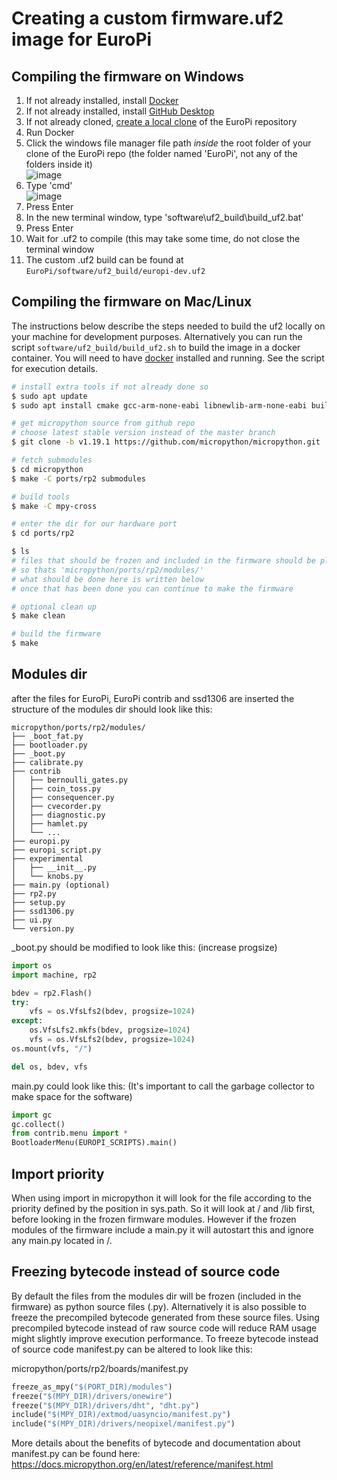 # Creating a custom firmware.uf2 image for EuroPi

## Compiling the firmware on Windows
1. If not already installed, install [Docker](https://docs.docker.com/desktop/install/windows-install/)
1. If not already installed, install [GitHub Desktop](https://desktop.github.com/)
1. If not already cloned, [create a local clone](https://docs.github.com/en/repositories/creating-and-managing-repositories/cloning-a-repository?tool=desktop) of the EuroPi repository
1. Run Docker
1. Click the windows file manager file path *inside* the root folder of your clone of the EuroPi repo (the folder named 'EuroPi', not any of the folders inside it)  
    ![image](https://user-images.githubusercontent.com/79809962/234898948-d1822ce9-aa64-429c-a7a1-69050972cd88.png)
1. Type 'cmd'  
    ![image](https://user-images.githubusercontent.com/79809962/234899081-6bdfbba6-4751-4469-b570-d618d54f6fa6.png)
1. Press Enter
1. In the new terminal window, type 'software\uf2_build\build_uf2.bat'
1. Press Enter
1. Wait for .uf2 to compile (this may take some time, do not close the terminal window
1. The custom .uf2 build can be found at `EuroPi/software/uf2_build/europi-dev.uf2`

## Compiling the firmware on Mac/Linux
The instructions below describe the steps needed to build the uf2 locally on your machine for
development purposes. Alternatively you can run the script `software/uf2_build/build_uf2.sh` to
build the image in a docker container. You will need to have [docker](https://docs.docker.com/get-started/)
installed and running. See the script for execution details.
``` Bash
# install extra tools if not already done so
$ sudo apt update
$ sudo apt install cmake gcc-arm-none-eabi libnewlib-arm-none-eabi build-essential

# get micropython source from github repo
# choose latest stable version instead of the master branch
$ git clone -b v1.19.1 https://github.com/micropython/micropython.git

# fetch submodules
$ cd micropython
$ make -C ports/rp2 submodules

# build tools
$ make -C mpy-cross

# enter the dir for our hardware port
$ cd ports/rp2

$ ls
# files that should be frozen and included in the firmware should be placed in the 'modules' dir
# so thats 'micropython/ports/rp2/modules/'
# what should be done here is written below
# once that has been done you can continue to make the firmware

# optional clean up
$ make clean

# build the firmware
$ make
```

## Modules dir
after the files for EuroPi, EuroPi contrib and ssd1306 are inserted
the structure of the modules dir should look like this:
```
micropython/ports/rp2/modules/
├── _boot_fat.py
├── bootloader.py
├── _boot.py
├── calibrate.py
├── contrib
│   ├── bernoulli_gates.py
│   ├── coin_toss.py
│   ├── consequencer.py
│   ├── cvecorder.py
│   ├── diagnostic.py
│   ├── hamlet.py
│   └── ...
├── europi.py
├── europi_script.py
├── experimental
│   ├── __init__.py
│   └── knobs.py
├── main.py (optional)
├── rp2.py
├── setup.py
├── ssd1306.py
├── ui.py
└── version.py
```
_boot.py should be modified to look like this: (increase progsize)
``` Python
import os
import machine, rp2

bdev = rp2.Flash()
try:
    vfs = os.VfsLfs2(bdev, progsize=1024)
except:
    os.VfsLfs2.mkfs(bdev, progsize=1024)
    vfs = os.VfsLfs2(bdev, progsize=1024)
os.mount(vfs, "/")

del os, bdev, vfs
```
main.py could look like this: (It's important to call the garbage collector to make space for the software)
``` Python
import gc
gc.collect()
from contrib.menu import *
BootloaderMenu(EUROPI_SCRIPTS).main()
```

## Import priority
When using import in micropython it will look for the file according to the priority defined by the position in sys.path.
So it will look at / and /lib first, before looking in the frozen firmware modules.
However if the frozen modules of the firmware include a main.py it will autostart this and ignore any main.py located in /.

## Freezing bytecode instead of source code
By default the files from the modules dir will be frozen (included in the firmware) as python source files (.py). Alternatively it is also possible to freeze the precompiled bytecode generated from these source files. Using precompiled bytecode instead of raw source code will reduce RAM usage might slightly improve execution performance. To freeze bytecode instead of source code manifest.py can be altered to look like this:

micropython/ports/rp2/boards/manifest.py
``` Python
freeze_as_mpy("$(PORT_DIR)/modules")
freeze("$(MPY_DIR)/drivers/onewire")
freeze("$(MPY_DIR)/drivers/dht", "dht.py")
include("$(MPY_DIR)/extmod/uasyncio/manifest.py")
include("$(MPY_DIR)/drivers/neopixel/manifest.py")
```

More details about the benefits of bytecode and documentation about manifest.py can be found here: https://docs.micropython.org/en/latest/reference/manifest.html

